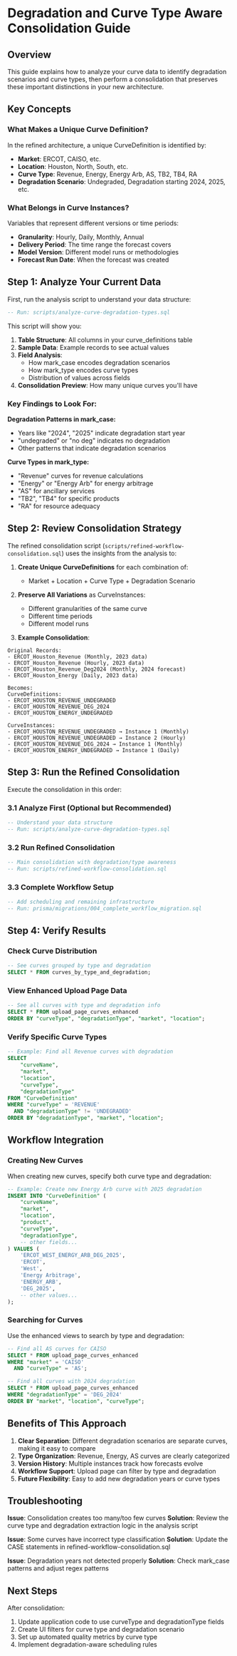# Degradation and Curve Type Aware Consolidation Guide

## Overview

This guide explains how to analyze your curve data to identify degradation scenarios and curve types, then perform a consolidation that preserves these important distinctions in your new architecture.

## Key Concepts

### What Makes a Unique Curve Definition?

In the refined architecture, a unique CurveDefinition is identified by:
- **Market**: ERCOT, CAISO, etc.
- **Location**: Houston, North, South, etc.
- **Curve Type**: Revenue, Energy, Energy Arb, AS, TB2, TB4, RA
- **Degradation Scenario**: Undegraded, Degradation starting 2024, 2025, etc.

### What Belongs in Curve Instances?

Variables that represent different versions or time periods:
- **Granularity**: Hourly, Daily, Monthly, Annual
- **Delivery Period**: The time range the forecast covers
- **Model Version**: Different model runs or methodologies
- **Forecast Run Date**: When the forecast was created

## Step 1: Analyze Your Current Data

First, run the analysis script to understand your data structure:

```sql
-- Run: scripts/analyze-curve-degradation-types.sql
```

This script will show you:
1. **Table Structure**: All columns in your curve_definitions table
2. **Sample Data**: Example records to see actual values
3. **Field Analysis**: 
   - How mark_case encodes degradation scenarios
   - How mark_type encodes curve types
   - Distribution of values across fields
4. **Consolidation Preview**: How many unique curves you'll have

### Key Findings to Look For:

**Degradation Patterns in mark_case:**
- Years like "2024", "2025" indicate degradation start year
- "undegraded" or "no deg" indicates no degradation
- Other patterns that indicate degradation scenarios

**Curve Types in mark_type:**
- "Revenue" curves for revenue calculations
- "Energy" or "Energy Arb" for energy arbitrage
- "AS" for ancillary services
- "TB2", "TB4" for specific products
- "RA" for resource adequacy

## Step 2: Review Consolidation Strategy

The refined consolidation script (`scripts/refined-workflow-consolidation.sql`) uses the insights from the analysis to:

1. **Create Unique CurveDefinitions** for each combination of:
   - Market + Location + Curve Type + Degradation Scenario
   
2. **Preserve All Variations** as CurveInstances:
   - Different granularities of the same curve
   - Different time periods
   - Different model runs

3. **Example Consolidation**:
```
Original Records:
- ERCOT_Houston_Revenue (Monthly, 2023 data)
- ERCOT_Houston_Revenue (Hourly, 2023 data)
- ERCOT_Houston_Revenue_Deg2024 (Monthly, 2024 forecast)
- ERCOT_Houston_Energy (Daily, 2023 data)

Becomes:
CurveDefinitions:
- ERCOT_HOUSTON_REVENUE_UNDEGRADED
- ERCOT_HOUSTON_REVENUE_DEG_2024
- ERCOT_HOUSTON_ENERGY_UNDEGRADED

CurveInstances:
- ERCOT_HOUSTON_REVENUE_UNDEGRADED → Instance 1 (Monthly)
- ERCOT_HOUSTON_REVENUE_UNDEGRADED → Instance 2 (Hourly)
- ERCOT_HOUSTON_REVENUE_DEG_2024 → Instance 1 (Monthly)
- ERCOT_HOUSTON_ENERGY_UNDEGRADED → Instance 1 (Daily)
```

## Step 3: Run the Refined Consolidation

Execute the consolidation in this order:

### 3.1 Analyze First (Optional but Recommended)
```sql
-- Understand your data structure
-- Run: scripts/analyze-curve-degradation-types.sql
```

### 3.2 Run Refined Consolidation
```sql
-- Main consolidation with degradation/type awareness
-- Run: scripts/refined-workflow-consolidation.sql
```

### 3.3 Complete Workflow Setup
```sql
-- Add scheduling and remaining infrastructure
-- Run: prisma/migrations/004_complete_workflow_migration.sql
```

## Step 4: Verify Results

### Check Curve Distribution
```sql
-- See curves grouped by type and degradation
SELECT * FROM curves_by_type_and_degradation;
```

### View Enhanced Upload Page Data
```sql
-- See all curves with type and degradation info
SELECT * FROM upload_page_curves_enhanced
ORDER BY "curveType", "degradationType", "market", "location";
```

### Verify Specific Curve Types
```sql
-- Example: Find all Revenue curves with degradation
SELECT 
    "curveName",
    "market",
    "location",
    "curveType",
    "degradationType"
FROM "CurveDefinition"
WHERE "curveType" = 'REVENUE'
  AND "degradationType" != 'UNDEGRADED'
ORDER BY "degradationType", "market", "location";
```

## Workflow Integration

### Creating New Curves

When creating new curves, specify both curve type and degradation:

```sql
-- Example: Create new Energy Arb curve with 2025 degradation
INSERT INTO "CurveDefinition" (
    "curveName",
    "market",
    "location",
    "product",
    "curveType",
    "degradationType",
    -- other fields...
) VALUES (
    'ERCOT_WEST_ENERGY_ARB_DEG_2025',
    'ERCOT',
    'West',
    'Energy Arbitrage',
    'ENERGY_ARB',
    'DEG_2025',
    -- other values...
);
```

### Searching for Curves

Use the enhanced views to search by type and degradation:

```sql
-- Find all AS curves for CAISO
SELECT * FROM upload_page_curves_enhanced
WHERE "market" = 'CAISO' 
  AND "curveType" = 'AS';

-- Find all curves with 2024 degradation
SELECT * FROM upload_page_curves_enhanced
WHERE "degradationType" = 'DEG_2024'
ORDER BY "market", "location", "curveType";
```

## Benefits of This Approach

1. **Clear Separation**: Different degradation scenarios are separate curves, making it easy to compare
2. **Type Organization**: Revenue, Energy, AS curves are clearly categorized
3. **Version History**: Multiple instances track how forecasts evolve
4. **Workflow Support**: Upload page can filter by type and degradation
5. **Future Flexibility**: Easy to add new degradation years or curve types

## Troubleshooting

**Issue**: Consolidation creates too many/too few curves
**Solution**: Review the curve type and degradation extraction logic in the analysis script

**Issue**: Some curves have incorrect type classification
**Solution**: Update the CASE statements in refined-workflow-consolidation.sql

**Issue**: Degradation years not detected properly
**Solution**: Check mark_case patterns and adjust regex patterns

## Next Steps

After consolidation:
1. Update application code to use curveType and degradationType fields
2. Create UI filters for curve type and degradation scenario
3. Set up automated quality metrics by curve type
4. Implement degradation-aware scheduling rules 